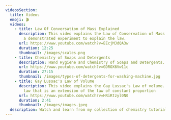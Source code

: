 ```yaml
---
videosSection:
  title: Videos
  emoji: 🎬
  videos:
    - title: Law Of Conversation of Mass Explained
      description: This video explains the Law of Conservation of Mass in detail with
        a demonstrated experiment to explain the law.
      url: https://www.youtube.com/watch?v=EEcjMJdQA3w
      duration: 12:25
      thumbnail: /images/scales.png
    - title: Chemistry of Soaps and Detergents
      description: Hand Hygiene and Chemistry of Soaps and Detergents.
      url: https://www.youtube.com/watch?v=GDROX6Vw11c
      duration: 27:15
      thumbnail: /images/types-of-detergents-for-washing-machine.jpg
    - title: Gay Lussac's Law of Volume
      description: This video explains the Gay Lussac's Law of volume. A very simple
        law that is an extension of the law of constant proportion
      url: https://www.youtube.com/watch?v=HRiRtzyl0N0
      duration: 2:41
      thumbnail: /images/images.jpeg
  description: Watch and learn from my collection of chemistry tutorials and demonstrations.
---
```

